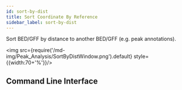 ```yaml
---
id: sort-by-dist
title: Sort Coordinate By Reference 
sidebar_label: sort-by-dist
---
```


Sort BED/GFF by distance to another BED/GFF (e.g. peak annotations).

<img src={require('/md-img/Peak_Analysis/SortByDistWindow.png').default} style={{width:70+'%'}}/>

## Command Line Interface